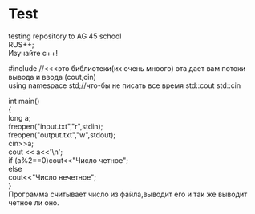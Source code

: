 # Test
testing repository to AG 45 school   
RUS++;                         
Изучайте с++!  

  
#include <iostream>//<<<это библиотеки(их очень мноого) этa дает вам потоки вывода и ввода (cout,cin)   
using namespace std;//что-бы не писать все время std::cout std::cin

int main()   
{  
long a;    
    freopen("input.txt","r",stdin);    
    freopen("output.txt","w",stdout);  
    cin>>a;  
  cout << a<<'\n';  
  if (a%2==0)cout<<"Число четное";  
    else  
        cout<<"Число нечетное";  
}  
Программа считывает число из файла,выводит его и так же выводит четное ли оно.  
